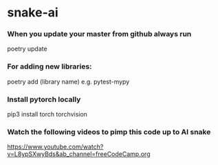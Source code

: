 # snake-ai

### When you update your master from github always run
poetry update

### For adding new libraries:
poetry add (library name) e.g. pytest-mypy

### Install pytorch locally
pip3 install torch torchvision

### Watch the following videos to pimp this code up to AI snake
https://www.youtube.com/watch?v=L8ypSXwyBds&ab_channel=freeCodeCamp.org
